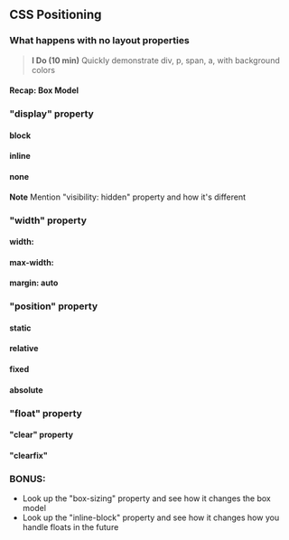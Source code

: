 ## CSS Positioning

### What happens with no layout properties

> **I Do (10 min)** Quickly demonstrate div, p, span, a, with background colors

#### Recap: Box Model 

### "display" property

#### block

#### inline

#### none 

**Note** Mention "visibility: hidden" property and how it's different

### "width" property

#### width: 

#### max-width:

#### margin: auto

### "position" property

#### static

#### relative

#### fixed

#### absolute 

### "float" property

#### "clear" property

#### "clearfix"


### BONUS: 
* Look up the "box-sizing" property and see how it changes the box model 
* Look up the "inline-block" property and see how it changes how you handle floats in the future



